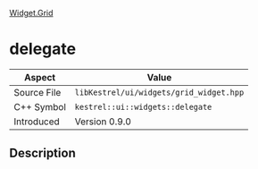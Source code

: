 [Widget.Grid](index.md)
# delegate
| Aspect | Value |
| --- | --- |
| Source File | `libKestrel/ui/widgets/grid_widget.hpp` |
| C++ Symbol | `kestrel::ui::widgets::delegate` |
| Introduced | Version 0.9.0 |
## Description
